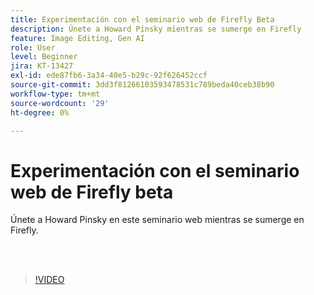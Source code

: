 ```yaml
---
title: Experimentación con el seminario web de Firefly Beta
description: Únete a Howard Pinsky mientras se sumerge en Firefly
feature: Image Editing, Gen AI
role: User
level: Beginner
jira: KT-13427
exl-id: ede87fb6-3a34-40e5-b29c-92f626452ccf
source-git-commit: 3dd3f81266103593478531c789beda40ceb38b90
workflow-type: tm+mt
source-wordcount: '29'
ht-degree: 0%

---
```


# Experimentación con el seminario web de Firefly beta

Únete a Howard Pinsky en este seminario web mientras se sumerge en Firefly.

<br> 

>[!VIDEO](https://video.tv.adobe.com/v/3420252?quality=12&learn=on&hidetitle=true)
